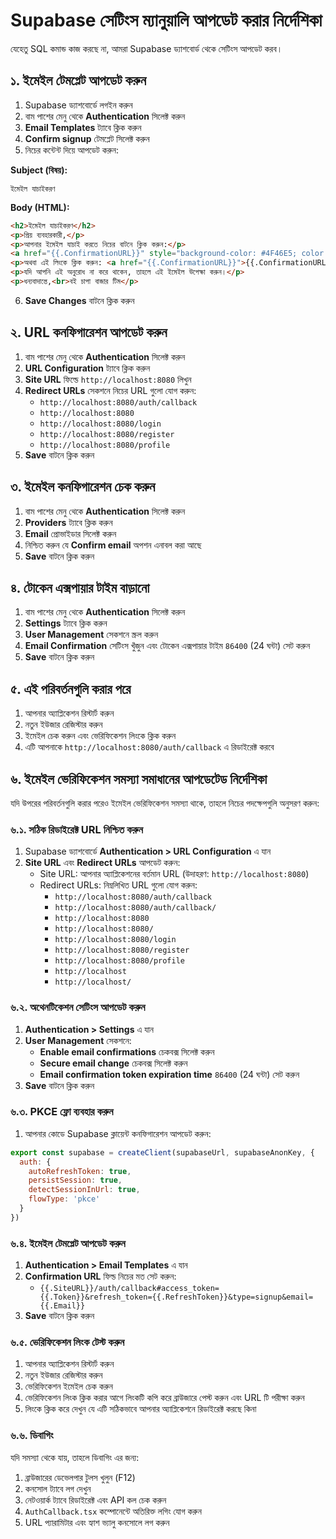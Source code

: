 # Supabase সেটিংস ম্যানুয়ালি আপডেট করার নির্দেশিকা

যেহেতু SQL কমান্ড কাজ করছে না, আমরা Supabase ড্যাশবোর্ড থেকে সেটিংস আপডেট করব।

## ১. ইমেইল টেমপ্লেট আপডেট করুন

1. Supabase ড্যাশবোর্ডে লগইন করুন
2. বাম পাশের মেনু থেকে **Authentication** সিলেক্ট করুন
3. **Email Templates** ট্যাবে ক্লিক করুন
4. **Confirm signup** টেমপ্লেট সিলেক্ট করুন
5. নিচের কন্টেন্ট দিয়ে আপডেট করুন:

**Subject (বিষয়):**
```
ইমেইল যাচাইকরণ
```

**Body (HTML):**
```html
<h2>ইমেইল যাচাইকরণ</h2>
<p>প্রিয় ব্যবহারকারী,</p>
<p>আপনার ইমেইল যাচাই করতে নিচের বাটনে ক্লিক করুন:</p>
<a href="{{.ConfirmationURL}}" style="background-color: #4F46E5; color: white; padding: 10px 20px; text-decoration: none; border-radius: 5px; display: inline-block; margin: 20px 0;">ইমেইল যাচাই করুন</a>
<p>অথবা এই লিংকে ক্লিক করুন: <a href="{{.ConfirmationURL}}">{{.ConfirmationURL}}</a></p>
<p>যদি আপনি এই অনুরোধ না করে থাকেন, তাহলে এই ইমেইল উপেক্ষা করুন।</p>
<p>ধন্যবাদান্তে,<br>বই চাপা বাজার টিম</p>
```

6. **Save Changes** বাটনে ক্লিক করুন

## ২. URL কনফিগারেশন আপডেট করুন

1. বাম পাশের মেনু থেকে **Authentication** সিলেক্ট করুন
2. **URL Configuration** ট্যাবে ক্লিক করুন
3. **Site URL** ফিল্ডে `http://localhost:8080` লিখুন
4. **Redirect URLs** সেকশনে নিচের URL গুলো যোগ করুন:
   - `http://localhost:8080/auth/callback`
   - `http://localhost:8080`
   - `http://localhost:8080/login`
   - `http://localhost:8080/register`
   - `http://localhost:8080/profile`
5. **Save** বাটনে ক্লিক করুন

## ৩. ইমেইল কনফিগারেশন চেক করুন

1. বাম পাশের মেনু থেকে **Authentication** সিলেক্ট করুন
2. **Providers** ট্যাবে ক্লিক করুন
3. **Email** প্রোভাইডার সিলেক্ট করুন
4. নিশ্চিত করুন যে **Confirm email** অপশন এনাবল করা আছে
5. **Save** বাটনে ক্লিক করুন

## ৪. টোকেন এক্সপায়ার টাইম বাড়ানো

1. বাম পাশের মেনু থেকে **Authentication** সিলেক্ট করুন
2. **Settings** ট্যাবে ক্লিক করুন
3. **User Management** সেকশনে স্ক্রল করুন
4. **Email Confirmation** সেটিংস খুঁজুন এবং টোকেন এক্সপায়ার টাইম `86400` (24 ঘন্টা) সেট করুন
5. **Save** বাটনে ক্লিক করুন

## ৫. এই পরিবর্তনগুলি করার পরে

1. আপনার অ্যাপ্লিকেশন রিস্টার্ট করুন
2. নতুন ইউজার রেজিস্টার করুন
3. ইমেইল চেক করুন এবং ভেরিফিকেশন লিংকে ক্লিক করুন
4. এটি আপনাকে `http://localhost:8080/auth/callback` এ রিডাইরেক্ট করবে 

## ৬. ইমেইল ভেরিফিকেশন সমস্যা সমাধানের আপডেটেড নির্দেশিকা

যদি উপরের পরিবর্তনগুলি করার পরেও ইমেইল ভেরিফিকেশন সমস্যা থাকে, তাহলে নিচের পদক্ষেপগুলি অনুসরণ করুন:

### ৬.১. সঠিক রিডাইরেক্ট URL নিশ্চিত করুন

1. Supabase ড্যাশবোর্ডে **Authentication > URL Configuration** এ যান
2. **Site URL** এবং **Redirect URLs** আপডেট করুন:
   - Site URL: আপনার অ্যাপ্লিকেশনের বর্তমান URL (উদাহরণ: `http://localhost:8080`)
   - Redirect URLs: নিম্নলিখিত URL গুলো যোগ করুন:
     - `http://localhost:8080/auth/callback`
     - `http://localhost:8080/auth/callback/`
     - `http://localhost:8080`
     - `http://localhost:8080/`
     - `http://localhost:8080/login`
     - `http://localhost:8080/register`
     - `http://localhost:8080/profile`
     - `http://localhost`
     - `http://localhost/`

### ৬.২. অথেনটিকেশন সেটিংস আপডেট করুন

1. **Authentication > Settings** এ যান
2. **User Management** সেকশনে:
   - **Enable email confirmations** চেকবক্স সিলেক্ট করুন
   - **Secure email change** চেকবক্স সিলেক্ট করুন
   - **Email confirmation token expiration time** `86400` (24 ঘন্টা) সেট করুন
3. **Save** বাটনে ক্লিক করুন

### ৬.৩. PKCE ফ্লো ব্যবহার করুন

1. আপনার কোডে Supabase ক্লায়েন্ট কনফিগারেশন আপডেট করুন:
```javascript
export const supabase = createClient(supabaseUrl, supabaseAnonKey, {
  auth: {
    autoRefreshToken: true,
    persistSession: true,
    detectSessionInUrl: true,
    flowType: 'pkce'
  }
})
```

### ৬.৪. ইমেইল টেমপ্লেট আপডেট করুন

1. **Authentication > Email Templates** এ যান
2. **Confirmation URL** ফিল্ড নিচের মত সেট করুন:
   - `{{.SiteURL}}/auth/callback#access_token={{.Token}}&refresh_token={{.RefreshToken}}&type=signup&email={{.Email}}`
3. **Save** বাটনে ক্লিক করুন

### ৬.৫. ভেরিফিকেশন লিংক টেস্ট করুন

1. আপনার অ্যাপ্লিকেশন রিস্টার্ট করুন
2. নতুন ইউজার রেজিস্টার করুন
3. ভেরিফিকেশন ইমেইল চেক করুন
4. ভেরিফিকেশন লিংক ক্লিক করার আগে লিংকটি কপি করে ব্রাউজারে পেস্ট করুন এবং URL টি পরীক্ষা করুন
5. লিংকে ক্লিক করে দেখুন যে এটি সঠিকভাবে আপনার অ্যাপ্লিকেশনে রিডাইরেক্ট করছে কিনা

### ৬.৬. ডিবাগিং

যদি সমস্যা থেকে যায়, তাহলে ডিবাগিং এর জন্য:

1. ব্রাউজারের ডেভেলপার টুলস খুলুন (F12)
2. কনসোল ট্যাবে লগ দেখুন
3. নেটওয়ার্ক ট্যাবে রিডাইরেক্ট এবং API কল চেক করুন
4. `AuthCallback.tsx` কম্পোনেন্টে অতিরিক্ত লগিং যোগ করুন
5. URL প্যারামিটার এবং হ্যাশ ভ্যালু কনসোলে লগ করুন 